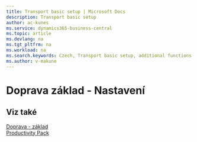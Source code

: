 ```yaml
---
title: Transport basic setup | Microsoft Docs
description: Transport basic setup
author: ac-kunes
ms.service: dynamics365-business-central
ms.topic: article
ms.devlang: na
ms.tgt_pltfrm: na
ms.workload: na
ms.search.keywords: Czech, Transport basic setup, additional functions
ms.author: v-makune
---
```

# Doprava základ - Nastavení

## Viz také

[Doprava - základ](ac-transport-basic.md)  
[Productivity Pack](ac-productivity-pack.md)
